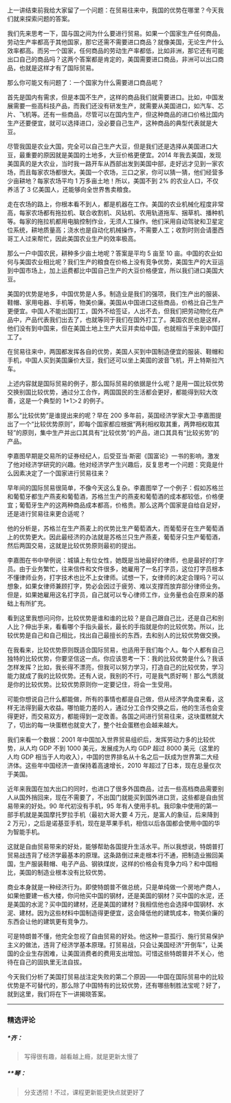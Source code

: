 <p data-nodeid="151">上一讲结束前我给大家留了一个问题：在贸易往来中，我国的优势在哪里？今天我们就来探索问题的答案。</p>

<p data-nodeid="2">我们先来思考一下，国与国之间为什么要进行贸易。如果一个国家生产任何商品，劳动生产率都高于其他国家，那它还需不需要进口商品？就像美国，无论生产什么效率都高。而另一个国家，任何商品的劳动生产率都低，比如非洲，那它还有可能出口自己的商品吗？这两个答案都是肯定的，美国需要进口商品，非洲可以出口商品，也就是这样才有了国际贸易。</p>
<p data-nodeid="3">那么你可能又有问题了：一个国家为什么需要进口商品呢？</p>
<p data-nodeid="4">首先是国内有需求，但是本国不生产，这样的商品我们就需要进口。比如，中国发展需要一些高科技产品，而我们还没有研发生产，就需要从美国进口，如汽车、芯片、飞机等。还有一些商品，尽管可以在国内生产，但这种商品的进口价格比国内生产还要便宜，就可以选择进口，没必要自己生产，这种商品的典型代表就是大豆。</p>
<p data-nodeid="5">尽管我国是农业大国，完全可以自己生产大豆，但是我们还是选择从美国进口大豆，最重要的原因就是美国的土地多，大豆价格更便宜。2014 年我去美国，发现美国真的是大农业，当时我一路开车从西部出发到美国中部，走好远才见到一家农场，而且每家农场都很大。美国一个农场，三口之家，你可以猜一猜，他们经营多少亩耕地？每家农场平均 1 万多亩土地！所以，美国不到 2% 的农业人口，不仅养活了 3 亿美国人，还能够向全世界售卖粮食。</p>
<p data-nodeid="6">走在农场的路上，你根本看不到人，都是机器在工作。美国的农业机械化程度非常高，每家农场都有拖拉机、联合收割机、风钻机、农用轨道拖车、捆草机、播种机等。每家的拖拉机都用电脑控制作业，无须人工操作。他们采用自动驾驶和卫星定位系统，耕地质量高；浇水也是自动化机械操作，不需要人工；收割时则会请墨西哥工人过来帮忙，因此美国农业生产的效率极高。</p>
<p data-nodeid="7">那么一户中国农民，耕种多少亩土地呢？答案是平均 5 亩至 10 亩。中国的农业如何与美国农业相比呢？我们生产的粮食在价格上没有竞争优势，美国生产的大豆运到中国市场上，加上运费都比中国自己生产的大豆价格便宜，所以我们进口美国大豆。</p>
<p data-nodeid="8">美国的优势是地多，中国优势是人多。制造业是我们的强项，我们生产出的服装、鞋帽、家用电器、手机等，物美价廉。美国从中国进口这些商品，价格比自己生产更便宜。中国人不能出国打工，国外不给签证，人出不去，但我们把劳动物化在产品中，产品代表我们出去了，也就等同于我们在国外打工了。美国农民也是这样，他们没有到中国来，但在美国土地上生产大豆并卖给中国，也就相当于来到中国打工了。</p>
<p data-nodeid="9">在贸易往来中，两国都发挥各自的优势，美国人买到中国制造便宜的服装、鞋帽和手机，中国人买到美国廉价大豆，我们还可以坐上美国的波音飞机，开上特斯拉汽车。</p>
<p data-nodeid="10">上述内容就是国际贸易的例子，那么国际贸易的依据是什么呢？是用一国比较优势交换别国比较优势，通过分工合作，两国国民的生活都会更好，都能得到较大改善，这是一个典型的 1+1＞2 的例子。</p>
<p data-nodeid="11">那么“比较优势”是谁提出来的呢？早在 200 多年前，英国经济学家大卫·李嘉图提出了一个“比较优势原则”，即每个国家都应根据“两利相权取其重，两弊相权取其轻”的原则，集中生产并出口其具有“比较优势”的产品，进口其具有“比较劣势”的产品。</p>
<p data-nodeid="12">李嘉图早期是交易所的证券经纪人，后受亚当·斯密《国富论》一书的影响，激发了他对经济学研究的兴趣。他对经济学产生兴趣后，反复思考一个问题：究竟是什么因素决定了一个国家进行贸易往来？</p>
<p data-nodeid="13">早年间的国际贸易很简单，不像今天这么复杂。李嘉图举了一个例子：假如苏格兰和葡萄牙都生产燕麦和葡萄酒，苏格兰生产的燕麦和葡萄酒的成本都较低，价格便宜；葡萄牙生产的这两种商品成本都高，价格贵。那么这两个国家是自给自足好，还是进行贸易往来更合适呢？</p>
<p data-nodeid="14">他的分析是，苏格兰在生产燕麦上的优势比生产葡萄酒大，而葡萄牙在生产葡萄酒上的优势更大。因此最经济的办法就是苏格兰只生产燕麦，葡萄牙只生产葡萄酒，然后两国交易，这就是比较优势原则最初的提出。</p>
<p data-nodeid="15">李嘉图在书中举例说：城镇上有位女性，她既是当地最好的律师，也是最好的打字员。由于业务繁忙，往来信件和文件很多，她雇用了一名打字员，这位打字员根本不懂律师业务，打字技术也比不上女律师。试想一下，女律师的决定合理吗？可以想象，如果女律师兼顾打字，势必会因过于疲劳、难以支撑而放弃部分律师业务。但是，如果她雇用这名打字员，自己就可以专心律师工作，业务量也会在原来的基础上有所扩充。</p>
<p data-nodeid="16">看到这里我想问问你，比较优势是谁和谁的比较？是自己跟自己比，还是自己和别人比？伸出手来，看看哪个手指头最长，最长的手指就是你的比较优势。所以，比较优势是自己和自己相比，找出自己最擅长的东西，去和别人的比较优势做交换。</p>
<p data-nodeid="17">在我看来，比较优势原则既适合国际贸易，也适用于我们每个人。每个人都有自己独特的比较优势，你要坚信这一点。你应该思考一下：我的比较优势是什么？我该怎样发挥？比如，我长得不漂亮，但我可以努力学习，打造自己的比较优势，学习能力就成了我的比较优势。还有人说，我别的不行，可是我气质好啊！那么气质就是你的比较优势。比较优势原则你一定要记住，将会一生受用。</p>
<p data-nodeid="18">可能你想说自己什么都能做，所有的事情也都是自己做，但从经济学角度来看，这样无法得到最大收益。哪怕能力差的人，通过分工合作交换之后，他的生活也会变得更好，而交易双方，都能得到一定改善。各国之间进行贸易往来，这块蛋糕就大了，切出的每一块蛋糕也就变大了，整个社会蛋糕也会越来越大。</p>
<p data-nodeid="19">我们来看一个数据：2001 年中国加入世界贸易组织后，发挥劳动力多的比较优势，从人均 GDP 不到 1000 美元，发展成为人均 GDP 超过 8000 美元（这里的人均 GDP 相当于人均收入），中国的世界排名从十名之后一跃成为世界第二大经济体。这些年中国经济一直保持着高速增长，2010 年超过了日本，现在总量仅次于美国。</p>
<p data-nodeid="20">近年来我国在加大出口的同时，也进口了很多外国商品，过去一些高档商品需要别人从国外捎回来，现在不需要了，不出国门就能买到国外进口货，这些都是自由贸易带来的好处。90 年代初没有手机，95 年有人使用手机。我印象中使用的第一部手机就是美国摩托罗拉手机（最初大哥大要 4 万元，是富人的象征，后来降到 2 万元），之后是诺基亚手机，现在是苹果手机，相信以后各国都会使用中国的华为智能手机。</p>
<p data-nodeid="21">这就是自由贸易带来的好处，能够帮助各国提升生活水平。所以我想说，特朗普打贸易战违背了经济学最基本的原理。这条路倒过来走根本行不通，把制造业搬回美国，生产服装鞋帽、电子产品、钢铁煤炭，这样的价格会有竞争力吗？和中国相比，美国的制造业根本没有比较优势。</p>
<p data-nodeid="22">商业本身就是一种经济行为。即使特朗普不做总统，只是单纯做一个房地产商人，如果他要建一栋大楼，你问他买中国的钢材，还是美国的钢材？买中国的水泥，还是美国的水泥？买中国的建材，还是美国的建材？我相信他也会选择中国钢材、水泥、建材。因为这些材料中国制造得更便宜，这会降低他的建筑成本，物美价廉的东西会让他的建筑更有竞争力。</p>
<p data-nodeid="23">可是特朗普不懂，他完全忽视了自由贸易的好处。他这种一意孤行、施行贸易保护主义的做法，违背了经济学基本原理。打贸易战，只会让美国经济“开倒车”，让美国的企业生存困难，让美国消费者的费用支出增加。可惜这些特朗普并不关心，他待在自己的固执里无法自拔。</p>
<p data-nodeid="24" class="">今天我们分析了美国打贸易战注定失败的第二个原因——中国在国际贸易中的比较优势是不可替代的，那么除了中国特有的比较优势，还有哪些制胜法宝呢？好了，就到这里，我们将在下一讲揭晓答案。</p>

---

### 精选评论

##### *齐：
> 写得很有趣，越看越上瘾，就是更新太慢了

##### **琴：
> 分支透彻！不过，课程更新能更快点就更好了

